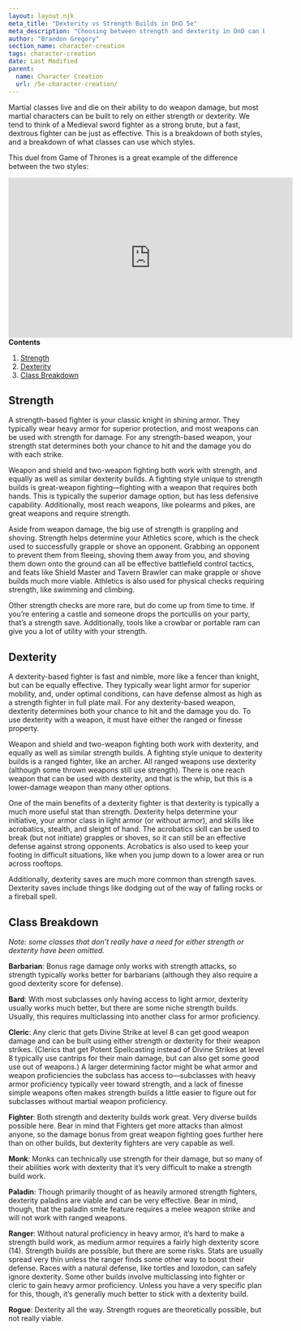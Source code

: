 ```yaml
---
layout: layout.njk
meta_title: "Dexterity vs Strength Builds in DnD 5e"
meta_description: "Choosing between strength and dexterity in DnD can be tricky. Here's a quick guide on the pros and cons of each, along with how each class handles it."
author: "Brandon Gregory"
section_name: character-creation
tags: character-creation
date: Last Modified
parent:
  name: Character Creation
  url: /5e-character-creation/
---
```


Martial classes live and die on their ability to do weapon damage, but most martial characters can be built to rely on either strength or dexterity. We tend to think of a Medieval sword fighter as a strong brute, but a fast, dextrous fighter can be just as effective. This is a breakdown of both styles, and a breakdown of what classes can use which styles.

This duel from Game of Thrones is a great example of the difference between the two styles:

<iframe width="560" height="315" src="https://www.youtube.com/embed/9bI6h_9K4s0" title="YouTube video player" frameborder="0" allow="accelerometer; autoplay; clipboard-write; encrypted-media; gyroscope; picture-in-picture" allowfullscreen></iframe>

<div class="contents" markdown="1">
<strong>Contents</strong>

1. [Strength](#Strength)
2. [Dexterity](#Dexterity)
3. [Class Breakdown](#Class-Breakdown)
</div>

## <a name="Strength"></a>Strength

A strength-based fighter is your classic knight in shining armor. They typically wear heavy armor for superior protection, and most weapons can be used with strength for damage. For any strength-based weapon, your strength stat determines both your chance to hit and the damage you do with each strike.

Weapon and shield and two-weapon fighting both work with strength, and equally as well as similar dexterity builds. A fighting style unique to strength builds is great-weapon fighting—fighting with a weapon that requires both hands. This is typically the superior damage option, but has less defensive capability. Additionally, most reach weapons, like polearms and pikes, are great weapons and require strength.

Aside from weapon damage, the big use of strength is grappling and shoving. Strength helps determine your Athletics score, which is the check used to successfully grapple or shove an opponent. Grabbing an opponent to prevent them from fleeing, shoving them away from you, and shoving them down onto the ground can all be effective battlefield control tactics, and feats like Shield Master and Tavern Brawler can make grapple or shove builds much more viable. Athletics is also used for physical checks requiring strength, like swimming and climbing.

Other strength checks are more rare, but do come up from time to time. If you’re entering a castle and someone drops the portcullis on your party, that’s a strength save. Additionally, tools like a crowbar or portable ram can give you a lot of utility with your strength.

## <a name="Dexterity"></a>Dexterity

A dexterity-based fighter is fast and nimble, more like a fencer than knight, but can be equally effective. They typically wear light armor for superior mobility, and, under optimal conditions, can have defense almost as high as a strength fighter in full plate mail. For any dexterity-based weapon, dexterity determines both your chance to hit and the damage you do. To use dexterity with a weapon, it must have either the ranged or finesse property.

Weapon and shield and two-weapon fighting both work with dexterity, and equally as well as similar strength builds. A fighting style unique to dexterity builds is a ranged fighter, like an archer. All ranged weapons use dexterity (although some thrown weapons still use strength). There is one reach weapon that can be used with dexterity, and that is the whip, but this is a lower-damage weapon than many other options.

One of the main benefits of a dexterity fighter is that dexterity is typically a much more useful stat than strength. Dexterity helps determine your initiative, your armor class in light armor (or without armor), and skills like acrobatics, stealth, and sleight of hand. The acrobatics skill can be used to break (but not initiate) grapples or shoves, so it can still be an effective defense against strong opponents. Acrobatics is also used to keep your footing in difficult situations, like when you jump down to a lower area or run across rooftops.

Additionally, dexterity saves are much more common than strength saves. Dexterity saves include things like dodging out of the way of falling rocks or a fireball spell.

## <a href="Class-Breakdown"></a>Class Breakdown

_Note: some classes that don’t really have a need for either strength or dexterity have been omitted._

**Barbarian**: Bonus rage damage only works with strength attacks, so strength typically works better for barbarians (although they also require a good dexterity score for defense).

**Bard**: With most subclasses only having access to light armor, dexterity usually works much better, but there are some niche strength builds. Usually, this requires multiclassing into another class for armor proficiency.

**Cleric**: Any cleric that gets Divine Strike at level 8 can get good weapon damage and can be built using either strength or dexterity for their weapon strikes. (Clerics that get Potent Spellcasting instead of Divine Strikes at level 8 typically use cantrips for their main damage, but can also get some good use out of weapons.) A larger determining factor might be what armor and weapon proficiencies the subclass has access to—subclasses with heavy armor proficiency typically veer toward strength, and a lack of finesse simple weapons often makes strength builds a little easier to figure out for subclasses without martial weapon proficiency.

**Fighter**: Both strength and dexterity builds work great. Very diverse builds possible here. Bear in mind that Fighters get more attacks than almost anyone, so the damage bonus from great weapon fighting goes further here than on other builds, but dexterity fighters are very capable as well.

**Monk**: Monks can technically use strength for their damage, but so many of their abilities work with dexterity that it’s very difficult to make a strength build work.

**Paladin**: Though primarily thought of as heavily armored strength fighters, dexterity paladins are viable and can be very effective. Bear in mind, though, that the paladin smite feature requires a melee weapon strike and will not work with ranged weapons.

**Ranger**: Without natural proficiency in heavy armor, it’s hard to make a strength build work, as medium armor requires a fairly high dexterity score (14). Strength builds are possible, but there are some risks. Stats are usually spread very thin unless the ranger finds some other way to boost their defense. Races with a natural defense, like tortles and loxodon, can safely ignore dexterity. Some other builds involve multiclassing into fighter or cleric to gain heavy armor proficiency. Unless you have a very specific plan for this, though, it’s generally much better to stick with a dexterity build.

**Rogue**: Dexterity all the way. Strength rogues are theoretically possible, but not really viable.